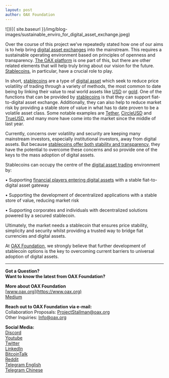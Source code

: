 ```yaml
---
layout: post
author: OAX Foundation
---
```

![]({{ site.baseurl }}/img/blog-images/sustainable_enviro_for_digital_asset_exchange.jpeg)

Over the course of this project we’ve repeatedly stated how one of our aims is to help bring [digital asset exchanges](https://coinmarketcap.com/rankings/exchanges/) into the mainstream. This requires a sustainable operating environment based on principles of openness and transparency. [The OAX platform](https://www.oax.org/en) is one part of this, but there are other related elements that will help truly bring about our vision for the future. [Stablecoins](https://cryptocurrencyfacts.com/what-is-a-stable-coin/), in particular, have a crucial role to play.

In short, [stablecoins](https://www.cbinsights.com/research/report/what-are-stablecoins/) are a type of [digital asset](https://www.techopedia.com/definition/23367/digital-asset) which seek to reduce price volatility of trading through a variety of methods, the most common to date being by linking their value to real world assets like [USD](https://www.xe.com/currency/usd-us-dollar) or [gold](https://www.kitco.com/charts/livegold.html). One of the functions that can be provided by [stablecoins](https://media.consensys.net/the-state-of-stablecoins-2018-79ccb9988e63?gi=f47650856065) is that they can support fiat-to-digital asset exchange. Additionally, they can also help to reduce market risk by providing a stable store of value in what has to date proven to be a volatile asset class. Some notable examples are [Tether](https://tether.to), [CircleUSD](https://www.circle.com/en/usdc) and [TrueUSD](https://www.trusttoken.com/trueusd/), and many more have come into the market since the middle of last year.

Currently, concerns over volatility and security are keeping many mainstream investors, especially institutional investors, away from digital assets. But because [stablecoins offer both stability and transparency](https://www.forbes.com/sites/geraldfenech/2018/12/07/the-rise-of-the-stable-coins-will-they-be-the-next-to-endure-regulatory-scrutiny-from-the-sec/#12075b101601), they have the potential to overcome these concerns and so provide one of the keys to the mass adoption of digital assets.

Stablecoins can occupy the centre of the [digital asset trading](https://www.coindesk.com/fidelity-looking-to-expand-digital-asset-trading-beyond-bitcoin-and-ether) environment by:

• Supporting [financial players entering digital assets](https://www.ccn.com/institutional-crypto-adoption-grows-but-will-big-banks-make-a-splash-in-2019) with a stable fiat-to-digital asset gateway

• Supporting the development of decentralized applications with a stable store of value, reducing market risk

• Supporting corporates and individuals with decentralized solutions powered by a secured stablecoin.

Ultimately, the market needs a stablecoin that ensures price stability, simplicity and security whilst providing a trusted way to bridge fiat currencies and digital assets.

At [OAX Foundation](https://www.oax.org/en), we strongly believe that further development of stablecoin options is the key to overcoming current barriers to universal adoption of digital assets.

---

**Got a Question?**  
**Want to know the latest from OAX Foundation?**  

**More about OAX Foundation**  
[www.oax.org](https://www.oax.org)  
[Medium](https://medium.com/@OAX_Foundation)  

**Reach out to OAX Foundation via e-mail:**  
Collaboration Proposals: [ProjectStallman@oax.org](mailto:ProjectStallman@oax.org)  
Other Inquiries: [Info@oax.org](mailto:Info@oax.org)  

**Social Media:**  
[Discord](https://discordapp.com/invite/ZH5YHkb)  
[Youtube](https://bit.ly/2Bvsk73)  
[Twitter](https://twitter.com/OAX_Foundation)  
[LinkedIn](https://www.linkedin.com/company/oax-foundation/)  
[BitcoinTalk](http://bitcointalk.org/index.php?topic=1943946)  
[Reddit](https://www.reddit.com/r/OpenANX/)  
[Telegram English](https://t.me/openanxteam)  
[Telegram Chinese](https://t.me/oax_cn)  